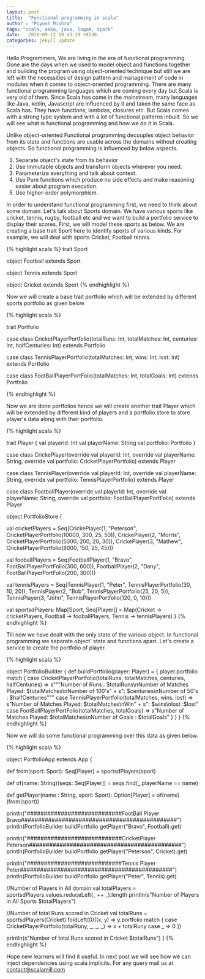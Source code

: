 ```yaml
---
layout: post
title:  "Functional programming in scala"
author : "Piyush Mishra"
tags: "scala, akka, java, lagom, spark"
date:   2018-09-12 19:43:29 +0530
categories: jekyll update
---
```

Hello Programmers, We are living in the era of functional programming. Gone are the days when we used to model object and functions together and building the program using object-oriented technique but still we are left with the necessities of design pattern and management of code in modules when it comes to object-oriented programming. There are many functional programming languages which are coming every day but Scala is very old of them. Since Scala has come in the mainstream, many languages like Java, kotlin, Javascript are influenced by it and taken the same face as Scala has. They have functions, lambdas, closures etc. But Scala comes with a strong type system and with a lot of functional patterns inbuilt. So we will see what is functional programming and how we do it in Scala.

Unlike object-oriented Functional programming decouples object behavior from its state and functions are usable across the domains without creating objects. So functional programming is influenced by below aspects.

1. Separate object's state from its behavior
2. Use immutable objects and transform objects wherever you need.
3. Parameterize everything and talk about context.
4. Use Pure functions which produce no side effects and make reasoning easier about program execution.
5. Use higher-order polymorphism.

In order to understand functional programming first, we need to think about some domain. Let's talk about Sports domain. We have various sports like cricket, tennis, rugby, football etc and we want to build a portfolio service to display their scores. First, we will model these sports as below. We are creating a base trait Sport here to identify sports of various kinds. For example, we will deal with sports Cricket, Football tennis.

{% highlight scala %}
trait Sport

object Football extends Sport

object Tennis extends Sport

object Cricket extends Sport
{% endhighlight %}

Now we will create a base trait portfolio which will be extended by different sports portfolio as given below.

{% highlight scala %}

trait Portfolio

case class CricketPlayerPortfolio(totalRuns: Int, totalMatches: Int, centuries: Int,
                                  halfCenturies: Int) extends Portfolio

case class TennisPlayerPortfolio(totalMatches: Int, wins: Int, lost: Int)
  extends Portfolio

case class FootBallPlayerPortFolio(totalMatches: Int, totalGoals: Int)
  extends Portfolio

{% endhighlight %}


Now we are done portfolios hence we will create another trait Player which will be extended by different kind of players and a portfolio store to store player's data along with their portfolio.

{% highlight scala %}

trait Player {
  val playerId: Int
  val playerName: String
  val portfolio: Portfolio
}

case class CrickePlayer(override val playerId: Int, override val playerName: String,
                        override val portfolio: CricketPlayerPortfolio) extends Player

case class TennisPlayer(override val playerId: Int, override val playerName: String,
                        override val portfolio: TennisPlayerPortfolio) extends Player

case class FootballPlayer(override val playerId: Int, override val playerName: String,
                          override val portfolio: FootBallPlayerPortFolio) extends Player


object PortfolioStore {

  val cricketPlayers = Seq(CrickePlayer(1, "Peterson", CricketPlayerPortfolio(10000, 300, 25, 50)),
    CrickePlayer(2, "Morris", CricketPlayerPortfolio(5000, 200, 20, 30)),
    CrickePlayer(3, "Mathew", CricketPlayerPortfolio(8000, 150, 25, 45)))

  val fooballPlayers = Seq(FootballPlayer(1, "Bravo", FootBallPlayerPortFolio(300, 600)),
    FootballPlayer(2, "Dany", FootBallPlayerPortFolio(200, 300)))

  val tennisPlayers = Seq(TennisPlayer(1, "Peter", TennisPlayerPortfolio(30, 10, 20)),
    TennisPlayer(2, "Bob", TennisPlayerPortfolio(25, 20, 5)),
    TennisPlayer(3, "John", TennisPlayerPortfolio(120, 0, 10)))

  val sportsdPlayers: Map[Sport, Seq[Player]] = Map(Cricket -> cricketPlayers, Football -> fooballPlayers,
    Tennis -> tennisPlayers)
}
{% endhighlight %}

Till now we have dealt with the only state of the various object. In functional programming we separate object' state and functions apart. Let's create a service to create the portfolio of player.

{% highlight scala %}

object PortfolioBuilder {
  def buildPortfolio(player: Player) = {
    player.portfolio match {
      case CricketPlayerPortfolio(totalRuns, totalMatches, centuries, halfCenturies) =>
        s"""Number of Runs : $totalRuns\nNumber of Matches Played: $totalMatches\nNumber of 100's" +
          s": $centuries\nNumber of 50's : $halfCenturies"""
      case TennisPlayerPortfolio(totalMatches, wins, lost) =>
        s"Number of Matches Played: $totalMatches\nWin" +
          s": $wins\nlost                     :$lost"
      case FootBallPlayerPortFolio(totalMatches, totalGoals) =>
        s"Number of Matches Played: $totalMatches\nNumber of Goals : $totalGoals"
    }
  }
}
{% endhighlight %}

Now we will do some functional programming over this data as given below.

{% highlight scala %}

object PortfolioApp extends App {

  def from(sport: Sport): Seq[Player] = sportsdPlayers(sport)

  def of(name: String)(seqs: Seq[Player]) = seqs.find(_.playerName == name)

  def getPlayer(name : String, sport: Sport): Option[Player] = of(name)(from(sport))

  println("############################FootBall Player Bravo##############################################")
  println(PortfolioBuilder buildPortfolio getPlayer("Bravo", Football).get)

  println("############################CricketPlayer Peterson#############################################")
  println(PortfolioBuilder buildPortfolio getPlayer("Peterson", Cricket).get)

  println("############################Tennis Player Peter#############################################")
  println(PortfolioBuilder buildPortfolio getPlayer("Peter", Tennis).get)

  //Number of Players in All domain
   val totalPlayers = sportsdPlayers.values.reduceLeft(_ ++ _).length
   println(s"Number of Players in All Sports $totalPlayers")

  //Number of total Runs scored in Cricket
  val totalRuns = sportsdPlayers(Cricket).foldLeft(0)((x, y) => y.portfolio match {
    case CricketPlayerPortfolio(totalRuny, _, _, _) => x + totalRuny
    case _ => 0
  })

  println(s"Number of total Runs scored in Cricket $totalRuns")
}
{% endhighlight %}

Hope new learners will find it useful. In next post we will see how we can inject dependencies using scala implicits. For any query mail us at contact@scalamill.com
